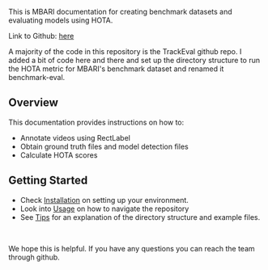 This is MBARI documentation for creating benchmark datasets and evaluating models using HOTA.

Link to Github: [here](https://github.com/mbari-org/benchmark_eval)

A majority of the code in this repository is the TrackEval github repo. I added a bit of code here and there and set up the directory structure to run the HOTA metric for MBARI's benchmark dataset and renamed it benchmark-eval. 

## Overview

This documentation provides instructions on how to: 

- Annotate videos using RectLabel
- Obtain ground truth files and model detection files 
- Calculate HOTA scores


## Getting Started

- Check [Installation](installation.md) on setting up your environment. 
- Look into [Usage](usage.md) on how to navigate the repository
- See [Tips](tips.md) for an explanation of the directory structure and example files. 

<br>

We hope this is helpful. If you have any questions you can reach the team through github.

